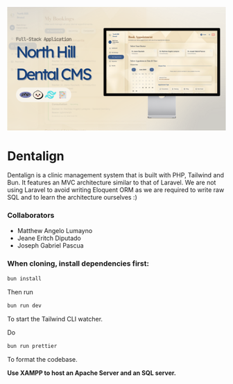 ![Screenshot](public/cover.png)

# Dentalign
Dentalign is a clinic management system that is built with PHP, Tailwind and Bun. It features an MVC architecture similar to that of Laravel. We are not using Laravel to avoid writing Eloquent ORM as we are required to write raw SQL and to learn the architecture ourselves :)

### Collaborators
- Matthew Angelo Lumayno
- Jeane Eritch Diputado
- Joseph Gabriel Pascua

### When cloning, install dependencies first:

```bash
bun install
```

Then run
```bash
bun run dev
```
To start the Tailwind CLI watcher.

Do 
```bash
bun run prettier
```
To format the codebase.

**Use XAMPP to host an Apache Server and an SQL server.**


